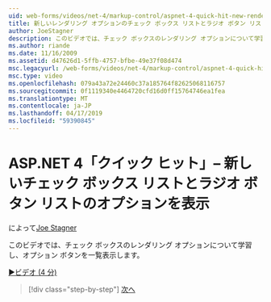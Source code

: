 ```yaml
---
uid: web-forms/videos/net-4/markup-control/aspnet-4-quick-hit-new-rendering-option-for-check-box-lists-and-radio-button-lists
title: 新しいレンダリング オプションのチェック ボックス リストとラジオ ボタン リスト |Microsoft Docs
author: JoeStagner
description: このビデオでは、チェック ボックスのレンダリング オプションについて学習し、オプション ボタンを一覧表示します。
ms.author: riande
ms.date: 11/16/2009
ms.assetid: d47626d1-5ffb-4757-bfbe-49e37f08d474
msc.legacyurl: /web-forms/videos/net-4/markup-control/aspnet-4-quick-hit-new-rendering-option-for-check-box-lists-and-radio-button-lists
msc.type: video
ms.openlocfilehash: 079a43a72e24460c37a185764f82625068116757
ms.sourcegitcommit: 0f1119340e4464720cfd16d0ff15764746ea1fea
ms.translationtype: MT
ms.contentlocale: ja-JP
ms.lasthandoff: 04/17/2019
ms.locfileid: "59390845"
---
```

# <a name="aspnet-4-quick-hit--new-rendering-option-for-check-box-lists-and-radio-button-lists"></a>ASP.NET 4「クイック ヒット」– 新しいチェック ボックス リストとラジオ ボタン リストのオプションを表示

によって[Joe Stagner](https://github.com/JoeStagner)

このビデオでは、チェック ボックスのレンダリング オプションについて学習し、オプション ボタンを一覧表示します。 

[&#9654;ビデオ (4 分)](https://channel9.msdn.com/Blogs/ASP-NET-Site-Videos/aspnet-4-quick-hit-new-rendering-option-for-check-box-lists-and-radio-button-lists)

> [!div class="step-by-step"]
> [次へ](aspnet-4-quick-hit-table-free-templated-controls.md)
